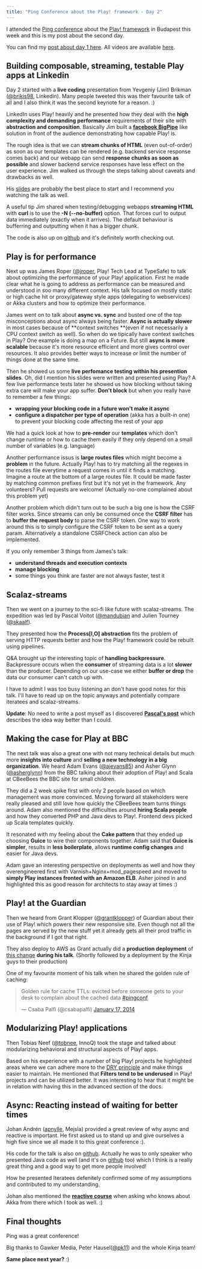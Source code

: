 ```yaml
--- 
title: "Ping Conference about the Play! framework - Day 2"
---
```


I attended the [Ping conference](http://www.ping-conf.com/) about the [Play! framework](http://www.playframework.com/) in Budapest this week and this is my post about the second day.

You can find my [post about day 1 here](/ping-conf-day-1/). All videos are available [here](http://www.ping-conf.com/).

## Building composable, streaming, testable Play apps at Linkedin

Day 2 started with a **live coding** presentation from Yevgeniy (Jim) Brikman ([@brikis98](https://twitter.com/brikis98), Linkedin). Many people tweeted this was their favourite talk of all and I also think it was the second keynote for a reason. :)

LinkedIn uses Play! heavily and he presented how they deal with the **high complexity and demanding performance** requirements of their site with **abstraction and composition**. Basically Jim built a **[facebook BigPipe](https://www.facebook.com/note.php?note_id=389414033919)** like solution in front of the audience demonstrating how capable Play! is.

The rough idea is that we can **stream chunks of HTML** (even out-of-order) as soon as our templates can be rendered (e.g. backend service response comes back) and our webapp can send **response chunks as soon as possible** and slower backend service responses have less effect on the user experience. Jim walked us through the steps talking about caveats and drawbacks as well.

His [slides](http://www.slideshare.net/brikis98/composable-and-streamable-play-apps) are probably the best place to start and I recommend you watching the talk as well.

A useful tip Jim shared when testing/debugging webapps **streaming HTML** with **curl** is to use the **-N (--no-buffer)** option. That forces curl to output data immediately (exactly when it arrives). The default behaviour is bufferring and outputting when it has a bigger chunk.

The code is also up on [github](https://github.com/brikis98/ping-play) and it's definitely worth checking out.

## Play is for performance

Next up was James Roper ([@jroper](https://twitter.com/jroper), Play! Tech Lead at TypeSafe) to talk about optimizing the performance of your Play! application. First he made clear what he is going to address as performance can be measured and understood in soo many different context. His talk focused on mostly static or high cache hit or proxy/gateway style apps (delegating to webservices) or Akka clusters and how to optimize their performance.

James went on to talk about **async vs. sync** and busted one of the top misconceptions about async always being faster. **Async is actually slower** in most cases because of **context switches **(even if not necessarily a CPU context switch as well). So when do we tipically have context switches in Play? One example is doing a map on a Future. But still **async is more scalable** because it's more resource efficient and more gives control over resources. It also provides better ways to increase or limit the number of things done at the same time.

Then he showed us some **live perfomance testing within his presention slides**. Oh, did I mention his slides were written and presented using Play? A few live performance tests later he showed us how blocking without taking extra care will make your app suffer. **Don't block** but when you really have to remember a few things:

* **wrapping your blocking code in a future won't make it async**
* **configure a dispatcher per type of operation** (akka has a built-in one) to prevent your blocking code affecting the rest of your app

We had a quick look at how to **pre-render** our **templates** which don't change runtime or how to cache them easily if they only depend on a small number of variables (e.g. language)

Another performance issus is **large routes files** which might become a **problem** in the future. Actually Play! has to try matching all the regexes in the routes file everytime a request comes in until it finds a matching. Imagine a route at the bottom of a large routes file. It could be made faster by matching common prefixes first but it's not yet in the framework. Any volunteers? Pull requests are welcome! (Actually no-one complained about this problem yet)

Another problem which didn't turn out to be such a big one is how the CSRF filter works. Since streams can only be consumed once the **CSRF filter** has to **buffer the request body** to parse the CSRF token. One way to work around this is to simply configure the CSRF token to be sent as a query param. Alternatively a standalone CSRFCheck action can also be implemented.

If you only remember 3 things from James's talk:

* **understand threads and execution contexts**
* **manage blocking**
* some things you think are faster are not always faster, test it


## Scalaz-streams

Then we went on a journey to the sci-fi like future with scalaz-streams. The expedition was led by Pascal Voitot ([@mandubian](https://twitter.com/mandubian) and Julien Tourney ([@skaalf](https://twitter.com/skaalf)).

They presented how the **Process[I,O] abstraction** fits the problem of serving HTTP requests better and how the Play! framework could be rebuilt using pipelines. 

Q&A brought up the interesting topic of **handling backpressure**. Backpressure occurs when the **consumer** of streaming data is a lot **slower** than the producer. Depending on our use-case we either **buffer or drop** the data our consumer can't catch up with.

I have to admit I was too busy listening an don't have good notes for this talk. I'll have to read up on the topic anyways and potentially compare iteratees and scalaz-streams.

**Update**: No need to write a post myself as I discovered **[Pascal's post](http://mandubian.com/2013/08/21/playztream/)** which describes the idea way better than I could.



## Making the case for Play at BBC

The next talk was also a great one with not many technical details but much more **insights into culture** and **selling a new technology in a big organization**. We heard Adam Evans ([@ajevans85](https://twitter.com/ajevans85)) and Asher Glynn ([@asherglynn](https://twitter.com/asherglynn)) from the BBC talking about their adoption of Play! and Scala at CBeeBees the BBC site for small children. 

They did a 2 week spike first with only 2 people based on which management was more convinced. Moving forward all stakeholders were really pleased and still love how quickly the CBeeBees team turns things around. Adam also mentioned the difficulties around **hiring Scala people** and how they converted PHP and Java devs to Play!. Frontend devs picked up Scala templates quickly.

It resonated with my feeling about the **Cake pattern** that they ended up choosing **Guice** to wire their components together. Adam said that **Guice is simpler**, results in **less boilerplate**, allows **runtime config changes** and easier for Java devs.

Adam gave an interesting perspective on deployments as well and how they overengineered first with Varnish+Nginx+mod_pagespeed and moved to **simply Play instances fronted with an Amazon ELB**. Asher joined in and highlighted this as good reason for architects to stay away at times :)

## Play! at the Guardian

Then we heard from Grant Klopper ([@grantklopper](https://twitter.com/grantklopper)) of Guardian about their use of Play! which powers their new responsive site. Even though not all the pages are served by the new stuff yet it already gets all their prod traffic in the background if I got that right.

They also deploy to AWS as Grant actually did a **production deployment** of [this change](https://github.com/guardian/frontend/pull/2759) **during his talk**. (Shortly followed by a deployment by the Kinja guys to their production)

One of my favourite moment of his talk when he shared the golden rule of caching:

<blockquote class="twitter-tweet" lang="en"><p>Golden rule for cache TTLs: evicted before someone gets to your desk to complain about the cached data <a href="https://twitter.com/search?q=%23pingconf&amp;src=hash">#pingconf</a></p>&mdash; Csaba Palfi (@csabapalfi) <a href="https://twitter.com/csabapalfi/statuses/424186217156997120">January 17, 2014</a></blockquote>
<script async src="//platform.twitter.com/widgets.js" charset="utf-8"></script>

## Modularizing Play! applications

Then Tobias Neef ([@tobnee](https://twitter.com/tobnee), InnoQ) took the stage and talked about modularizing behavioral and structural aspects of Play! apps.

Based on his experience with a number of big Play! projects he highlighted areas where we can adhere more to the [DRY principle](http://en.wikipedia.org/wiki/Don't_repeat_yourself) and make things easier to maintain. He mentioned that **Filters tend to be underused** in Play! projects and can be utilized better. It was interesting to hear that it might be in relation with having this in the advanced section of the docs.

## Async: Reacting instead of waiting for better times

Johan Andrén ([apnylle](https://twitter.com/apnylle), Mejsla) provided a great review of why async and reactive is important. He first asked us to stand up and give ourselves a high five since we all made it to this great conference :).

His code for the talk is also on [github](https://github.com/johanandren/ping-conf-scala). Actually he was to only speaker who presented Java code as well (and it's on [github](https://github.com/johanandren/ping-conf-scala) too) which I think is a really great thing and a good way to get more people involved!

How he presented Iteratees defenitely confirmed some of my assumptions and contributed to my understanding.

Johan also mentioned the **[reactive course](https://class.coursera.org/reactive-001)** when asking who knows about Akka from there which I took as well. :)

## Final thoughts

Ping was a great conference! 

Big thanks to Gawker Media, Peter Hausel([@pk11](https://twitter.com/pk11)) and the whole Kinja team! 

**Same place next year?** :)








